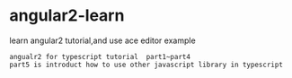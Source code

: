 # angular2-learn
learn angular2 tutorial,and use ace editor example
```
angualr2 for typescript tutorial  part1~part4   
part5 is introduct how to use other javascript library in typescript   
```